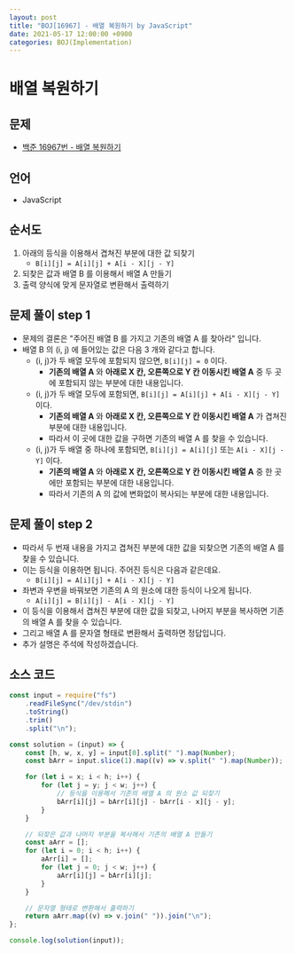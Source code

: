 ```yaml
---
layout: post
title: "BOJ[16967] - 배열 복원하기 by JavaScript"
date: 2021-05-17 12:00:00 +0900
categories: BOJ(Implementation)
---
```


# 배열 복원하기

## 문제

- [백준 16967번 - 배열 복원하기](https://www.acmicpc.net/problem/16967)

## 언어

- JavaScript

## 순서도

1. 아래의 등식을 이용해서 겹쳐진 부분에 대한 값 되찾기
   - `B[i][j] = A[i][j] + A[i - X][j - Y]`
2. 되찾은 값과 배열 B 를 이용해서 배열 A 만들기
3. 출력 양식에 맞게 문자열로 변환해서 출력하기

## 문제 풀이 step 1

- 문제의 결론은 "주어진 배열 B 를 가지고 기존의 배열 A 를 찾아라" 입니다.
- 배열 B 의 (i, j) 에 들어있는 값은 다음 3 개와 같다고 합니다.
  - (i, j)가 두 배열 모두에 포함되지 않으면, `B[i][j] = 0` 이다.
    - **기존의 배열 A** 와 **아래로 X 칸, 오른쪽으로 Y 칸 이동시킨 배열 A** 중 두 곳에 포함되지 않는 부분에 대한 내용입니다.
  - (i, j)가 두 배열 모두에 포함되면, `B[i][j] = A[i][j] + A[i - X][j - Y]` 이다.
    - **기존의 배열 A** 와 **아래로 X 칸, 오른쪽으로 Y 칸 이동시킨 배열 A** 가 겹쳐진 부분에 대한 내용입니다.
    - 따라서 이 곳에 대한 값을 구하면 기존의 배열 A 를 찾을 수 있습니다.
  - (i, j)가 두 배열 중 하나에 포함되면, `B[i][j] = A[i][j]` 또는 `A[i - X][j - Y]` 이다.
    - **기존의 배열 A** 와 **아래로 X 칸, 오른쪽으로 Y 칸 이동시킨 배열 A** 중 한 곳에만 포함되는 부분에 대한 내용입니다.
    - 따라서 기존의 A 의 값에 변화없이 복사되는 부분에 대한 내용입니다.

## 문제 풀이 step 2

- 따라서 두 번재 내용을 가지고 겹쳐진 부분에 대한 값을 되찾으면 기존의 배열 A 를 찾을 수 있습니다.
- 이는 등식을 이용하면 됩니다. 주어진 등식은 다음과 같은데요.
  - `B[i][j] = A[i][j] + A[i - X][j - Y]`
- 좌변과 우변을 바꿔보면 기존의 A 의 원소에 대한 등식이 나오게 됩니다.
  - `A[i][j] = B[i][j] - A[i - X][j - Y]`
- 이 등식을 이용해서 겹쳐진 부분에 대한 값을 되찾고, 나머지 부분을 복사하면 기존의 배열 A 를 찾을 수 있습니다.
- 그리고 배열 A 를 문자열 형태로 변환해서 출력하면 정답입니다.
- 추가 설명은 주석에 작성하겠습니다.

## 소스 코드

```jsx
const input = require("fs")
	.readFileSync("/dev/stdin")
	.toString()
	.trim()
	.split("\n");

const solution = (input) => {
	const [h, w, x, y] = input[0].split(" ").map(Number);
	const bArr = input.slice(1).map((v) => v.split(" ").map(Number));

	for (let i = x; i < h; i++) {
		for (let j = y; j < w; j++) {
			// 등식을 이용해서 기존의 배열 A 의 원소 값 되찾기
			bArr[i][j] = bArr[i][j] - bArr[i - x][j - y];
		}
	}

	// 되찾은 값과 나머지 부분을 복사해서 기존의 배열 A 만들기
	const aArr = [];
	for (let i = 0; i < h; i++) {
		aArr[i] = [];
		for (let j = 0; j < w; j++) {
			aArr[i][j] = bArr[i][j];
		}
	}

	// 문자열 형태로 변환해서 출력하기
	return aArr.map((v) => v.join(" ")).join("\n");
};

console.log(solution(input));
```
